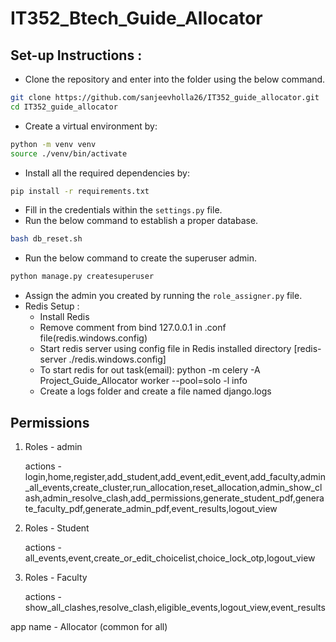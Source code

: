 # IT352_Btech_Guide_Allocator

## Set-up Instructions :

- Clone the repository and enter into the folder using the below command.
```bash
git clone https://github.com/sanjeevholla26/IT352_guide_allocator.git
cd IT352_guide_allocator
```
- Create a virtual environment by:
```bash
python -m venv venv
source ./venv/bin/activate
```
- Install all the required dependencies by:
```bash
pip install -r requirements.txt
```
- Fill in the credentials within the `settings.py` file.
- Run the below command to establish a proper database.
```bash
bash db_reset.sh
```
- Run the below command to create the superuser admin.
```bash
python manage.py createsuperuser
```
- Assign the admin you created by running the `role_assigner.py` file.
- Redis Setup :
  - Install Redis
  - Remove comment from bind 127.0.0.1 in .conf file(redis.windows.config)
  - Start redis server using config file in Redis installed directory [redis-server ./redis.windows.config]
  - To start redis for out task(email): python -m celery -A Project_Guide_Allocator worker --pool=solo -l info
  - Create a logs folder and create a file named django.logs

## Permissions 

1. Roles - admin
   
   actions - login,home,register,add_student,add_event,edit_event,add_faculty,admin_all_events,create_cluster,run_allocation,reset_allocation,admin_show_clash,admin_resolve_clash,add_permissions,generate_student_pdf,generate_faculty_pdf,generate_admin_pdf,event_results,logout_view

3. Roles - Student
   
   actions - all_events,event,create_or_edit_choicelist,choice_lock_otp,logout_view

5. Roles - Faculty
   
   actions - show_all_clashes,resolve_clash,eligible_events,logout_view,event_results

app name - Allocator (common for all)

